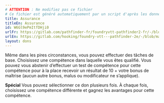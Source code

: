 ```yaml
---
# ATTENTION : Ne modifiez pas ce fichier
# Ce fichier est généré automatiquement par un script d'après les données du module Foundry VTT officiel et de sa traduction
title: Assurance
titleEn: Assurance
id: W6Gl9ePmItfDHji0
urlFr: https://gitlab.com/pathfinder-fr/foundryvtt-pathfinder2-fr/-/blob/master/data/feats/W6Gl9ePmItfDHji0.htm
urlEn: https://gitlab.com/hooking/foundry-vtt---pathfinder-2e/-/blob/master/packs/data/feats.db/assurance.json
layout: dons
---
```

Même dans les pires circonstances, vous pouvez effectuer des tâches de base. Choisissez une compétence dans laquelle vous êtes qualifié. Vous pouvez vous abstenir d’effectuer un test de compétence pour cette compétence pour à la place recevoir un résultat de 10 + votre bonus de maîtrise (aucun autre bonus, malus ou modificateur ne s’applique).

**Spécial** Vous pouvez sélectionner ce don plusieurs fois. À chaque fois, choisissez une compétence différente et gagnez les avantages pour cette compétence.

